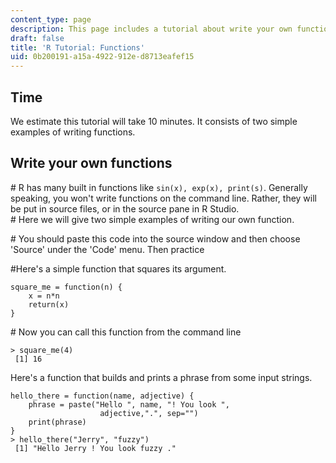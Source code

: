 ```yaml
---
content_type: page
description: This page includes a tutorial about write your own functions.
draft: false
title: 'R Tutorial: Functions'
uid: 0b200191-a15a-4922-912e-d8713eafef15
---
```

## Time

We estimate this tutorial will take 10 minutes. It consists of two simple examples of writing functions.

## Write your own functions

\# R has many built in functions like `sin(x), exp(x), print(s)`. Generally speaking, you won't write functions on the command line. Rather, they will be put in source files, or in the source pane in R Studio.    
\# Here we will give two simple examples of writing our own function.

\# You should paste this code into the source window and then choose 'Source' under the 'Code' menu. Then practice

#Here's a simple function that squares its argument. 

```plaintext
square_me = function(n) {    
    x = n*n    
    return(x) 
} 
```

\# Now you can call this function from the command line 

```plaintext
> square_me(4) 
 [1] 16 
```

Here's a function that builds and prints a phrase from some input strings. 

```plaintext
hello_there = function(name, adjective) {     
    phrase = paste("Hello ", name, "! You look ",                     
                    adjective,".", sep="")     
    print(phrase)  
} 
> hello_there("Jerry", "fuzzy")  
 [1] "Hello Jerry ! You look fuzzy ."
```